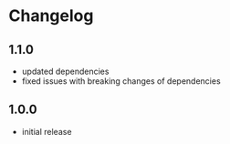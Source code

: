 # Changelog

## 1.1.0

- updated dependencies
- fixed issues with breaking changes of dependencies

## 1.0.0

- initial release